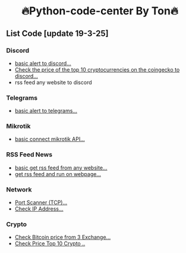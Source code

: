 <h1 align="center">🔥Python-code-center By Ton🔥</h1>

## List Code [update 19-3-25]

### Discord
* [basic alert to discord...](/python%20basic%20alert%20discord.txt)
* [Check the price of the top 10 cryptocurrencies on the coingecko to discord...](/crypto%20price%20to%20discord.txt)
* rss feed any website to discord

### Telegrams
* [basic alert to telegrams...](/python%20basic%20alert%20telegrams.txt)


### Mikrotik
* [basic connect mikrotik API...](python%20basic%20connect%20mikrotik%20api.md)


### RSS Feed News
* [basic get rss feed from any website...](/get%20rss%20feed%20any%20website.txt)
* [get rss feed and run on webpage...](/get%20rss%20feed%20and%20deploy%20webpage.md)

### Network
* [Port Scanner (TCP)...](/python%20scan%20tcp%20network%20all%20port.md)
* [Check IP Address...](/python%20check%20ip%20address.md)

### Crypto
* [Check Bitcoin price from 3 Exchange...](/check%20bitcoin%20price%20from%203%20exchange.md)
* [Check Price Top 10 Crypto ..](/crypto%20price%20check%20top%2010.md)

